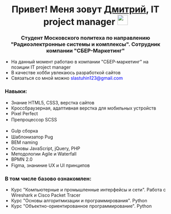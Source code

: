 <h1 align="center">Привет! Меня зовут <a href="https://t.me/sladkiy_iy" target="_blank">Дмитрий</a>, IT project manager
<img src="https://github.com/blackcater/blackcater/raw/main/images/Hi.gif" height="32"/></h1>
<h3 align="center">Студент Московского политеха по направлению "Радиоэлектронные системы и комплексы". Сотрудник компании "СБЕР-Маркетинг"</h3>
<ul style="list-style-type: disc; padding-left: 20px;">
    <li>На данный момент работаю в компании "СБЕР-маркетинг" на позиции IT project manager</li>
    <li>В качестве хобби увлекаюсь разработкой сайтов</li>
    <li>Связаться со мной можно <a href="mailto:slastuhin123@gmail.com" style="color: blue; text-decoration: none;">slastuhin123@gmail.com</a></li>
</ul>
<h3>Навыки:</h3>
<ul style="list-style-type: disc; padding-left: 20px;">
    <li>Знание HTML5, CSS3, верстка сайтов</li>
    <li>Кроссбраузерная, адаптивная верстка для мобильных устройств</li>
    <li>Pixel Perfect</li>
    <li>Препроцессор SCSS <img src="https://img.shields.io/badge/SASS-hotpink.svg?style=for-the-badge&logo=SASS&logoColor=white" height="16"/></li><img src="" height="16"/>
    <li>Gulp сборка <img src="https://img.shields.io/badge/GULP-%23CF4647.svg?style=for-the-badge&logo=gulp&logoColor=white" height="16"/></li>
    <li>Шаблонизатор Pug <img src="https://img.shields.io/badge/Pug-FFF?style=for-the-badge&logo=pug&logoColor=A86454" height="16"/></li>
    <li>BEM naming</li>
    <li>Основы JavaScript, jQuery, PHP <img src="https://img.shields.io/badge/javascript-%23323330.svg?style=for-the-badge&logo=javascript&logoColor=%23F7DF1E" height="16"/><img src="https://img.shields.io/badge/jquery-%230769AD.svg?style=for-the-badge&logo=jquery&logoColor=white" height="16"/> <img src="https://img.shields.io/badge/php-%23777BB4.svg?style=for-the-badge&logo=php&logoColor=white" height="16"/></li>
    <li>Методологии Agile и Waterfall</li>
    <li>BPMN 2.0</li>
    <li>Figma, знаниние UX и UI принципов <img src="https://img.shields.io/badge/figma-%23F24E1E.svg?style=for-the-badge&logo=figma&logoColor=white" height="16"/></li>
</ul>
<h3>В том числе базово ознакомлен:</h3>
<ul style="list-style-type: disc; padding-left: 20px;">
    <li>Курс "Компьютерные и промышленные интерфейсы и сети". Работа с Wireshark и Cisco Packet Tracer</li>
    <li>Курс "Основы алгоритмизации и программирования". Python</li>
    <li>Курс "Объектно-ориентированное программирование". Python</li>
</ul>
